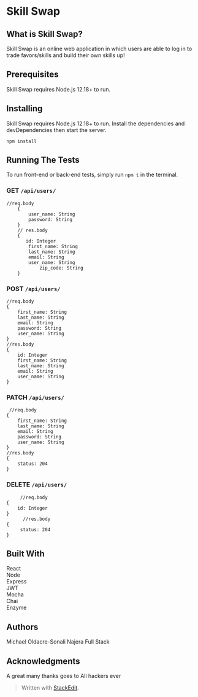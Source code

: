 <h1 id="skillSwap">Skill Swap</h1>
<h2 id="what-is-skillswap">What is Skill Swap?</h2>
<p>Skill Swap is an online web application in which users are able to log in to trade favors/skills and build their own skills up!</p>
<h2 id="prerequisites">Prerequisites</h2>
<p>Skill Swap requires Node.js 12.18+ to run.</p>
<h2 id="installing">Installing</h2>
<p>Skill Swap requires Node.js 12.18+ to run. Install the dependencies and devDependencies then start the server.</p>
<pre><code>npm install
</code></pre>
<h2 id="running-the-tests">Running The Tests</h2>
<p>To run front-end or back-end tests, simply run <code>npm t</code> in the terminal.</p>
<h3 id="get--apiusers">GET  <code>/api/users/</code></h3>
<pre><code>//req.body
    {
	    user_name: String
	    password: String
    }
    // res.body
    {
	   id: Integer
	    first_name: String
	    last_name: String
	    email: String
	    user_name: String
			zip_code: String
    }
</code></pre>
<h3 id="post-apiusers">POST <code>/api/users/</code></h3>
<pre><code>//req.body
{ 
	first_name: String
    last_name: String
    email: String
    password: String
    user_name: String
}
//res.body
{
    id: Integer
    first_name: String
    last_name: String
    email: String
    user_name: String
}
</code></pre>
<h3 id="patch-apiusers">PATCH <code>/api/users/</code></h3>
<pre><code> //req.body
{ 
    first_name: String
    last_name: String
    email: String
    password: String
    user_name: String
}
//res.body
{
    status: 204
}
</code></pre>
<h3 id="delete-apiusers">DELETE <code>/api/users/</code></h3>
<pre><code>     //req.body
{ 
    id: Integer
}
      //res.body
{
	 status: 204
}
</code></pre>


<h2 id="built-withh2">Built With</h2>
<p>
React<br>
Node<br>
Express<br>
JWT<br>
Mocha<br>
Chai<br>
Enzyme<br>

## Authors
Michael Oldacre-Sonali Najera Full Stack

## Acknowledgments</h2>
<p>
A great many thanks goes to All hackers ever</p>
<p></p>
<blockquote>
<p>Written with <a href="https://stackedit.io/">StackEdit</a>.</p>
</blockquote>

<!--stackedit_data:
eyJoaXN0b3J5IjpbNTg4NzY3Nzg4XX0=
-->
